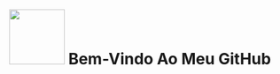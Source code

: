 # <img src="https://media1.giphy.com/media/v1.Y2lkPTc5MGI3NjExdmJ4NTlrdTFhY2V1Z3lpaDh4bXhuZnNwbTliM3gyaHpyMzFwMHF0MSZlcD12MV9pbnRlcm5hbF9naWZfYnlfaWQmY3Q9Zw/bJ4TVNYNUympPgcpem/giphy.webp" width="100"/> Bem-Vindo Ao Meu GitHub
